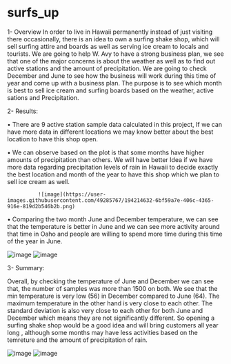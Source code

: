 # surfs_up

1-	Overview
In order to live in Hawaii permanently instead of just visiting there occasionally, there is an idea to own a surfing shake shop, which will sell surfing attire and boards as well as serving ice cream to locals and tourists. We are going to help W. Avy to have a strong business plan, we see that one of the major concerns is about the weather as well as to find out active stations and the amount of precipitation. We are going to check December and June to see how the business will work during this time of year and come up with a business plan.
The purpose is to see which month is best to sell ice cream and surfing boards based on the weather, active sations and Precipitation.

2-		Results:

•	There are 9 active station sample data calculated in this project, If we can have more data in different locations we may know better about the best location to have this shop open.

•	We can observe based on the plot is that some months have higher amounts of precipitation than others. We will have better Idea if we have more data regarding precipitation levels of rain in Hawaii to decide exactly the best location and month of the year to have this shop which we plan to sell ice cream as well.

              ![image](https://user-images.githubusercontent.com/49285767/194214632-6bf59a7e-406c-4365-916e-819d2b546b2b.png)

•	Comparing the two month June and December temperature, we can see that the temperature is better in June and we can see more activity around that time in Oaho and people are willing to spend more time during this time of the year in June.

![image](https://user-images.githubusercontent.com/49285767/194214714-1bb11693-f555-4e67-8b76-985fe4a2e9e7.png)
![image](https://user-images.githubusercontent.com/49285767/194214903-67330a4f-078c-442d-8bb2-35359a62d0b4.png)

  
3-	Summary: 

Overall, by checking the temperature of June and December we can see that, the number of samples was more than 1500 on both. We see that the min temperature is very low (56) in December compared to June (64). The maximum temperature in the other hand is very close to each other. The standard deviation is also very close to each other for both June and December which means they are not significantly different. So opening a surfing shake shop would be a good idea and will bring customers all year long , although some months may have less activities based on the temreture and the amount of precipitation of rain.

![image](https://user-images.githubusercontent.com/49285767/194217710-5eb0f1c8-f1a3-4860-ae26-734fd052f3d0.png)
![image](https://user-images.githubusercontent.com/49285767/194217743-98af0489-b11f-4f89-b196-2fb5861f5403.png)
